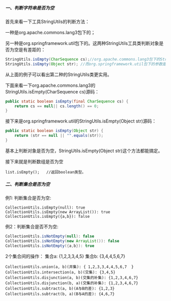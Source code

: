 ##### 一、判断字符串是否为空

首先来看一下工具StringUtils的判断方法：

一种是org.apache.commons.lang3包下的；

另一种是org.springframework.util包下的。这两种StringUtils工具类判断对象是否为空是有差距的：

```java
StringUtils.isEmpty(CharSequence cs);//org.apache.commons.lang3包下的StringUtils类，判断是否为空的方法参数是字符序列类，也就是String类型 
StringUtils.isEmpty(Object str); //而org.springframework.util包下的参数是Object类，也就是不仅仅能判断String类型，还能判断其他类型，比如Long等类型。
```

从上面的例子可以看出第二种的StringUtils类更实用。

下面来看一下org.apache.commons.lang3的StringUtils.isEmpty(CharSequence cs)源码：

```java
public static boolean isEmpty(final CharSequence cs) {
    return cs == null|| cs.length() == 0;
}
```

接下来是org.springframework.util的StringUtils.isEmpty(Object str)源码：

```java
public static boolean isEmpty(Object str) {     
    return (str == null || "".equals(str));  
}
```

基本上判断对象是否为空，StringUtils.isEmpty(Object str)这个方法都能搞定。

接下来就是判断数组是否为空

```
list.isEmpty();   //返回boolean类型。
```

##### 二、判断集合是否为空

例1: 判断集合是否为空:

```
CollectionUtils.isEmpty(null): true  
CollectionUtils.isEmpty(new ArrayList()): true  
CollectionUtils.isEmpty({a,b}): false
```

例2：判断集合是否不为空:

```java
CollectionUtils.isNotEmpty(null): false  
CollectionUtils.isNotEmpty(new ArrayList()): false  
CollectionUtils.isNotEmpty({a,b}): true
```

2个集合间的操作：
集合a: {1,2,3,3,4,5}
集合b: {3,4,4,5,6,7}

```
CollectionUtils.union(a, b)(并集): { 1,2,3,3,4,4,5,6,7  }  CollectionUtils.intersection(a, b)(交集): {3,4,5} 
CollectionUtils.disjunction(a, b)(交集的补集): {1,2,3,4,6,7}  CollectionUtils.disjunction(b, a)(交集的补集): {1,2,3,4,6,7}  CollectionUtils.subtract(a, b)(A与B的差): {1,2,3}  
CollectionUtils.subtract(b, a)(B与A的差): {4,6,7}
```